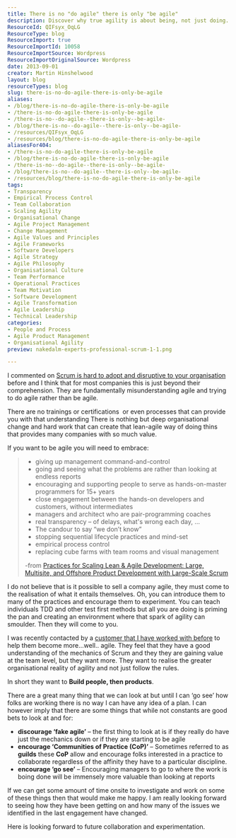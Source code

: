 ```yaml
---
title: There is no "do agile" there is only "be agile"
description: Discover why true agility is about being, not just doing. Embrace deep organizational change for lasting value in your agile journey. Learn more!
ResourceId: QIFsyx_OqLG
ResourceType: blog
ResourceImport: true
ResourceImportId: 10058
ResourceImportSource: Wordpress
ResourceImportOriginalSource: Wordpress
date: 2013-09-01
creator: Martin Hinshelwood
layout: blog
resourceTypes: blog
slug: there-is-no-do-agile-there-is-only-be-agile
aliases:
- /blog/there-is-no-do-agile-there-is-only-be-agile
- /there-is-no-do-agile-there-is-only-be-agile
- /there-is-no--do-agile--there-is-only--be-agile-
- /blog/there-is-no--do-agile--there-is-only--be-agile-
- /resources/QIFsyx_OqLG
- /resources/blog/there-is-no-do-agile-there-is-only-be-agile
aliasesFor404:
- /there-is-no-do-agile-there-is-only-be-agile
- /blog/there-is-no-do-agile-there-is-only-be-agile
- /there-is-no--do-agile--there-is-only--be-agile-
- /blog/there-is-no--do-agile--there-is-only--be-agile-
- /resources/blog/there-is-no-do-agile-there-is-only-be-agile
tags:
- Transparency
- Empirical Process Control
- Team Collaboration
- Scaling Agility
- Organisational Change
- Agile Project Management
- Change Management
- Agile Values and Principles
- Agile Frameworks
- Software Developers
- Agile Strategy
- Agile Philosophy
- Organisational Culture
- Team Performance
- Operational Practices
- Team Motivation
- Software Development
- Agile Transformation
- Agile Leadership
- Technical Leadership
categories:
- People and Process
- Agile Product Management
- Organisational Agility
preview: nakedalm-experts-professional-scrum-1-1.png

---
```

I commented on [Scrum is hard to adopt and disruptive to your organisation](http://nkdagility.com/scrum-is-hard-to-adopt-and-disruptive-to-your-organisation/) before and I think that for most companies this is just beyond their comprehension. They are fundamentally misunderstanding agile and trying to do agile rather than be agile.

There are no trainings or certifications  or even processes that can provide you with that understanding There is nothing but deep organisational change and hard work that can create that lean-agile way of doing thins that provides many companies with so much value.

If you want to be agile you will need to embrace:

> - giving up management command-and-control
> - going and seeing what the problems are rather than looking at endless reports
> - encouraging and supporting people to serve as hands-on-master programmers for 15+ years
> - close engagement between the hands-on developers and customers, without intermediates
> - managers and architect who are pair-programming coaches
> - real transparency – of delays, what's wrong each day, …
> - The candour to say “we don’t know”
> - stopping sequential lifecycle practices and mind-set
> - empirical process control
> - replacing cube farms with team rooms and visual management
>
> \-from [Practices for Scaling Lean & Agile Development: Large, Multisite, and Offshore Product Development with Large-Scale Scrum](http://www.amazon.com/gp/product/0321636406/ref=as_li_ss_tl?ie=UTF8&camp=1789&creative=390957&creativeASIN=0321636406&linkCode=as2&tag=martinhinshe-20)

I do not believe that is it possible to sell a company agile, they must come to the realisation of what it entails themselves. Oh, you can introduce them to many of the practices and encourage them to experiment. You can teach individuals TDD and other test first methods but all you are doing is priming the pan and creating an environment where that spark of agility can smoulder. Then they will come to you.

I was recently contacted by a [customer that I have worked with before](http://nkdagility.com/professional-scrum-foundations-in-salt-lake-city-utah/) to help them become more…well.. agile. They feel that they have a good understanding of the mechanics of Scrum and they they are gaining value at the team level, but they want more. They want to realise the greater organisational reality of agility and not just follow the rules.

In short they want to **Build people, then products**.

There are a great many thing that we can look at but until I can ‘go see’ how folks are working there is no way I can have any idea of a plan. I can however imply that there are some things that while not constants are good bets to look at and for:

- **discourage ‘fake agile’** – the first thing to look at is if they really do have just the mechanics down or if they are starting to be agile
- **encourage ‘Communities of Practice (CoP)’** – Sometimes referred to as **guilds** these **CoP** allow and encourage folks interested in a practice to collaborate regardless of the affinity they have to a particular discipline.
- **encourage ‘go see’** – Encouraging managers to go to where the work is boing done will be immensely more valuable than looking at reports

If we can get some amount of time onsite to investigate and work on some of these things then that would make me happy. I am really looking forward to seeing how they have been getting on and how many of the issues we identified in the last engagement have changed.

Here is looking forward to future collaboration and experimentation.
